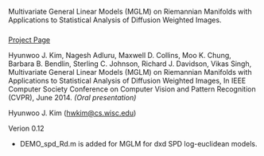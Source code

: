 Multivariate General Linear Models (MGLM) on Riemannian Manifolds 
with Applications to Statistical Analysis of Diffusion Weighted Images.
###

[Project Page](http://pages.cs.wisc.edu/~hwkim/projects/riem-mglm/)

Hyunwoo J. Kim, Nagesh Adluru, Maxwell D. Collins, Moo K. Chung, Barbara B. Bendlin, Sterling C. Johnson, Richard J. Davidson, Vikas Singh, Multivariate General Linear Models (MGLM) on Riemannian Manifolds with Applications to Statistical Analysis of Diffusion Weighted Images, In IEEE Computer Society Conference on Computer Vision and Pattern Recognition (CVPR), June 2014. *(Oral presentation)*

Hyunwoo J. Kim (hwkim@cs.wisc.edu)

Verion 0.12

* DEMO_spd_Rd.m is added for MGLM for dxd SPD log-euclidean models.

